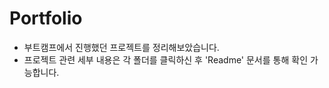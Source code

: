 # Portfolio

- 부트캠프에서 진행했던 프로젝트를 정리해보았습니다.
- 프로젝트 관련 세부 내용은 각 폴더를 클릭하신 후 'Readme' 문서를 통해 확인 가능합니다. 
